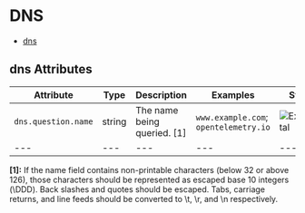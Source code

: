 
<!--- Hugo front matter used to generate the website version of this page:
--->

# DNS

- [dns](#dns)


## dns Attributes

| Attribute  | Type | Description  | Examples  | Stability |
|---|---|---|---|---|
| `dns.question.name` | string | The name being queried. [1] | `www.example.com`; `opentelemetry.io` | ![Experimental](https://img.shields.io/badge/-experimental-blue) |
|---|---|---|---|---|

**[1]:** If the name field contains non-printable characters (below 32 or above 126), those characters should be represented as escaped base 10 integers (\DDD). Back slashes and quotes should be escaped. Tabs, carriage returns, and line feeds should be converted to \t, \r, and \n respectively.


